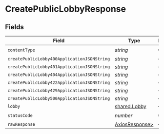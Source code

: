 # CreatePublicLobbyResponse


## Fields

| Field                                                    | Type                                                     | Required                                                 | Description                                              |
| -------------------------------------------------------- | -------------------------------------------------------- | -------------------------------------------------------- | -------------------------------------------------------- |
| `contentType`                                            | *string*                                                 | :heavy_check_mark:                                       | N/A                                                      |
| `createPublicLobby400ApplicationJSONString`              | *string*                                                 | :heavy_minus_sign:                                       | N/A                                                      |
| `createPublicLobby401ApplicationJSONString`              | *string*                                                 | :heavy_minus_sign:                                       | N/A                                                      |
| `createPublicLobby404ApplicationJSONString`              | *string*                                                 | :heavy_minus_sign:                                       | N/A                                                      |
| `createPublicLobby422ApplicationJSONString`              | *string*                                                 | :heavy_minus_sign:                                       | N/A                                                      |
| `createPublicLobby429ApplicationJSONString`              | *string*                                                 | :heavy_minus_sign:                                       | N/A                                                      |
| `createPublicLobby500ApplicationJSONString`              | *string*                                                 | :heavy_minus_sign:                                       | N/A                                                      |
| `lobby`                                                  | [shared.Lobby](../../models/shared/lobby.md)             | :heavy_minus_sign:                                       | N/A                                                      |
| `statusCode`                                             | *number*                                                 | :heavy_check_mark:                                       | N/A                                                      |
| `rawResponse`                                            | [AxiosResponse>](https://axios-http.com/docs/res_schema) | :heavy_minus_sign:                                       | N/A                                                      |